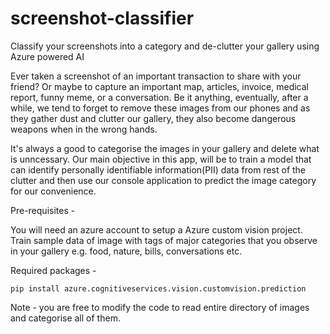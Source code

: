 # screenshot-classifier
Classify your screenshots into a category and de-clutter your gallery using Azure powered AI

Ever taken a screenshot of an important transaction to share with your friend? Or maybe to capture an important map, articles, invoice, medical report, funny meme, or a conversation. Be it anything, eventually, after a while, we tend to forget to remove these images from our phones and as they gather dust and clutter our gallery, they also become dangerous weapons when in the wrong hands.

It's always a good to categorise the images in your gallery and delete what is unncessary. Our main objective in this app, will be to train a model that can identify personally identifiable information(PII) data from rest of the clutter and then use our console application to predict the image category for our convenience.

Pre-requisites -

You will need an azure account to setup a Azure custom vision project.
Train sample data of image with tags of major categories that you observe in your gallery e.g. food, nature, bills, conversations etc.

Required packages -

`pip install azure.cognitiveservices.vision.customvision.prediction`


Note - you are free to modify the code to read entire directory of images and categorise all of them.
